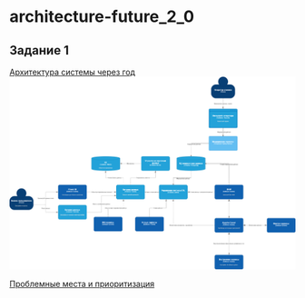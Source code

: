 # architecture-future_2_0

## Задание 1

[Архитектура системы через год](Task1/container.drawio)
![](Task1/container.drawio.png)

[Проблемные места и приоритизация](Task1/problems.md)